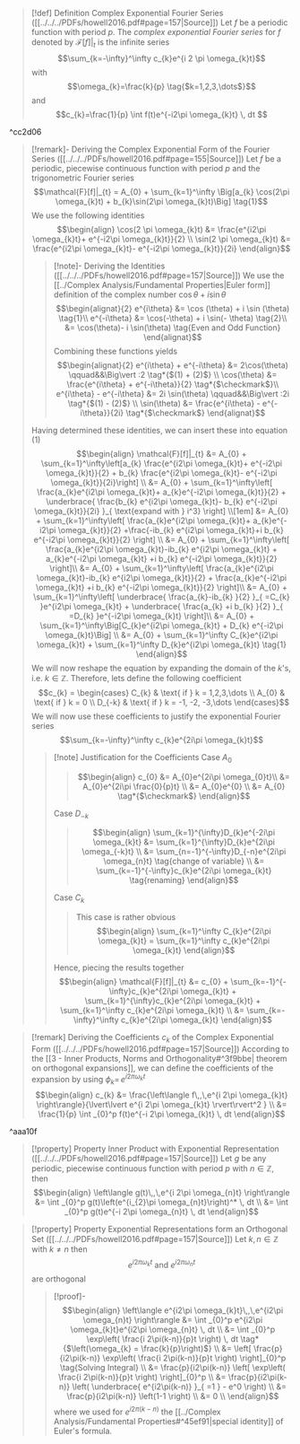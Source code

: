 >[!def] Definition Complex Exponential Fourier Series ([[../../../PDFs/howell2016.pdf#page=157|Source]])
> Let $f$ be a periodic function with period $p$. The _complex exponential Fourier series_ for $f$ denoted by $\mathcal{F}[f]|_{t}$ is the infinite series
> $$\sum_{k=-\infty}^\infty c_{k}e^{i 2 \pi \omega_{k}t}$$
> with
> $$\omega_{k}=\frac{k}{p} \tag{$k=1,2,3,\dots$}$$
> and
> $$c_{k}=\frac{1}{p} \int f(t)e^{-i2\pi \omega_{k}t} \, dt $$

^cc2d06

>[!remark]- Deriving the Complex Exponential Form of the Fourier Series ([[../../../PDFs/howell2016.pdf#page=155|Source]])
>Let $f$ be a periodic, piecewise continuous function with period $p$ and the trigonometric Fourier series
>$$\mathcal{F}[f]|_{t} = A_{0} + \sum_{k=1}^\infty \Big[a_{k} \cos(2\pi \omega_{k}t) + b_{k}\sin(2\pi \omega_{k}t)\Big] \tag{1}$$
>We use the following identities
>$$\begin{align}
> \cos(2 \pi \omega_{k}t)  &= \frac{e^{i2\pi \omega_{k}t}+ e^{-i2\pi \omega_{k}t}}{2} \\
> \sin(2 \pi \omega_{k}t)  &= \frac{e^{i2\pi \omega_{k}t}- e^{-i2\pi \omega_{k}t}}{2i}
>\end{align}$$
>>[!note]- Deriving the Identities ([[../../../PDFs/howell2016.pdf#page=157|Source]])
>>We use the [[../Complex Analysis/Fundamental Properties|Euler form]] definition of the complex number $\cos \theta + i \sin \theta$ 
>>$$\begin{alignat}{2}
>>  e^{i\theta} &= \cos (\theta) + i \sin (\theta) \tag{1}\\
>>  e^{-i\theta} &= \cos(-\theta) + i \sin(- \theta) \tag{2}\\
>>  &= \cos(\theta)- i \sin(\theta) \tag{Even and Odd Function}
>>\end{alignat}$$
>>Combining these functions yields
>>$$\begin{alignat}{2}
>> e^{i\theta} + e^{-i\theta} &= 2\cos(\theta) \qquad&&\Big\vert :2 \tag*{$(1) + (2)$} \\
>> \cos(\theta) &= \frac{e^{i\theta} + e^{-i\theta}}{2}  \tag*{$\checkmark$}\\
>> e^{i\theta} - e^{-i\theta} &= 2i \sin(\theta) \qquad&&\Big\vert :2i \tag*{$(1) - (2)$} \\
>> \sin(\theta) &= \frac{e^{i\theta} - e^{-i\theta}}{2i} \tag*{$\checkmark$}
>>\end{alignat}$$
>
>Having determined these identities, we can insert these into equation $(1)$ 
>$$\begin{align}
> \mathcal{F}[f]|_{t} &= A_{0} + \sum_{k=1}^\infty\left[a_{k}  \frac{e^{i2\pi \omega_{k}t}+ e^{-i2\pi \omega_{k}t}}{2} + b_{k} \frac{e^{i2\pi \omega_{k}t}- e^{-i2\pi \omega_{k}t}}{2i}\right] \\ 
> &= A_{0} + \sum_{k=1}^\infty\left[  \frac{a_{k}e^{i2\pi \omega_{k}t}+ a_{k}e^{-i2\pi \omega_{k}t}}{2} + \underbrace{ \frac{b_{k} e^{i2\pi \omega_{k}t}- b_{k} e^{-i2\pi \omega_{k}t}}{2i} }_{ \text{expand with } i^3} \right]  \\[1em]
> &= A_{0} + \sum_{k=1}^\infty\left[  \frac{a_{k}e^{i2\pi \omega_{k}t}+ a_{k}e^{-i2\pi \omega_{k}t}}{2} +\frac{-ib_{k} e^{i2\pi \omega_{k}t}+i b_{k} e^{-i2\pi \omega_{k}t}}{2} \right]  \\ 
> &= A_{0} + \sum_{k=1}^\infty\left[  \frac{a_{k}e^{i2\pi \omega_{k}t}-ib_{k} e^{i2\pi \omega_{k}t} + a_{k}e^{-i2\pi \omega_{k}t} +i b_{k} e^{-i2\pi \omega_{k}t}}{2} \right]\\
> &= A_{0} + \sum_{k=1}^\infty\left[  \frac{a_{k}e^{i2\pi \omega_{k}t}-ib_{k} e^{i2\pi \omega_{k}t}}{2} + \frac{a_{k}e^{-i2\pi \omega_{k}t} +i b_{k} e^{-i2\pi \omega_{k}t}}{2} \right]\\
> &= A_{0} + \sum_{k=1}^\infty\left[  \underbrace{ \frac{a_{k}-ib_{k} }{2} }_{ =C_{k} }e^{i2\pi \omega_{k}t} + \underbrace{ \frac{a_{k} +i b_{k} }{2} }_{ =D_{k} }e^{-i2\pi \omega_{k}t} \right]\\
> &= A_{0} + \sum_{k=1}^\infty\Big[C_{k}e^{i2\pi \omega_{k}t} + D_{k} e^{-i2\pi \omega_{k}t}\Big] \\
> &= A_{0} + \sum_{k=1}^\infty C_{k}e^{i2\pi \omega_{k}t} + \sum_{k=1}^\infty D_{k}e^{i2\pi \omega_{k}t} \tag{1}
>\end{align}$$
> We will now reshape the equation by expanding the domain of the $k$'s, i.e. $k \in \mathbb{Z}$. Therefore, lets define the following coefficient
> $$c_{k} = \begin{cases}
> C_{k} & \text{ if } k = 1,2,3,\dots \\
> A_{0} & \text{ if } k = 0 \\
> D_{-k} & \text{ if } k = -1, -2, -3,\dots
>\end{cases}$$
>We will now use these coefficients to justify the exponential Fourier series
>$$\sum_{k=-\infty}^\infty c_{k}e^{2i\pi \omega_{k}t}$$
>>[!note] Justification for the Coefficients
>>Case $A_0$
>>> $$\begin{align}
>>> c_{0} &= A_{0}e^{2i\pi \omega_{0}t}\\
>>> &= A_{0}e^{2i\pi \frac{0}{p}t} \\
>>> &= A_{0}e^{0} \\
>>> &= A_{0} \tag*{$\checkmark$}
>>>\end{align}$$
>>
>>Case $D_{-k}$
>>>$$\begin{align}
>>> \sum_{k=1}^{\infty}D_{k}e^{-2i\pi \omega_{k}t} &=  \sum_{k=1}^{\infty}D_{k}e^{2i\pi \omega_{-k}t} \\
>>> &= \sum_{n=-1}^{-\infty}D_{-n}e^{2i\pi \omega_{n}t} \tag{change of variable} \\
>>> &= \sum_{k=-1}^{-\infty}c_{k}e^{2i\pi \omega_{k}t} \tag{renaming}
>>>\end{align}$$
>>
>>Case $C_k$
>>> This case is rather obvious
>>> $$\begin{align}
>>> \sum_{k=1}^\infty C_{k}e^{2i\pi \omega_{k}t} = \sum_{k=1}^\infty c_{k}e^{2i\pi \omega_{k}t}
>>>\end{align}$$
>>
>>Hence, piecing the results together
>>$$\begin{align}
>> \mathcal{F}[f]|_{t} &= c_{0} + \sum_{k=-1}^{-\infty}c_{k}e^{2i\pi \omega_{k}t} + \sum_{k=1}^{\infty}c_{k}e^{2i\pi \omega_{k}t} +  \sum_{k=1}^\infty c_{k}e^{2i\pi \omega_{k}t} \\
>>  &= \sum_{k=-\infty}^\infty c_{k}e^{2i\pi \omega_{k}t}
>>\end{align}$$

>[!remark] Deriving the Coefficients $c_k$ of the Complex Exponential Form ([[../../../PDFs/howell2016.pdf#page=157|Source]])
>According to the [[3 - Inner Products, Norms and Orthogonality#^3f9bbe| theorem on orthogonal expansions]], we can define the coefficients of the expansion by using 
>$\phi_{k} = \,e^{i 2\pi \omega_{k}t}$
>$$\begin{align}
> c_{k} &= \frac{\left\langle f\,,\,e^{i 2\pi \omega_{k}t} \right\rangle}{\lvert\lvert e^{i 2\pi \omega_{k}t} \rvert\rvert^2 }  \\
> &= \frac{1}{p} \int _{0}^p f(t)e^{-i 2\pi \omega_{k}t} \, dt 
>\end{align}$$

^aaa10f

>[!property] Property Inner Product with Exponential Representation  ([[../../../PDFs/howell2016.pdf#page=157|Source]])
>Let $g$ be any periodic, piecewise continuous function with period $p$ with $n \in \mathbb{Z}$, then
>$$\begin{align}
> \left\langle g(t)\,,\,e^{i 2\pi \omega_{n}t} \right\rangle &= \int _{0}^p g(t)\left(e^{i_{2}\pi \omega_{n}t}\right)^* \, dt   \\
> &= \int _{0}^p g(t)e^{-i 2\pi \omega_{n}t} \, dt
>\end{align}$$

>[!property] Property Exponential Representations form an Orthogonal Set ([[../../../PDFs/howell2016.pdf#page=157|Source]])
>Let $k,n \in \mathbb{Z}$ with $k\neq n$ then 
>$$e^{i2\pi \omega_{k}t} \text{ and } e^{i2\pi \omega_{n}t} $$
>are orthogonal
>>[!proof]-
>>$$\begin{align}
>> \left\langle e^{i2\pi \omega_{k}t}\,,\,e^{i2\pi \omega_{n}t} \right\rangle &= \int _{0}^p e^{i2\pi \omega_{k}t}e^{i2\pi \omega_{n}t} \, dt \\
>> &= \int _{0}^p \exp\left( \frac{i 2\pi(k-n)}{p}t \right)  \, dt \tag*{$\left(\omega_{k} = \frac{k}{p}\right)$} \\
>> &= \left[ \frac{p}{i2\pi(k-n)} \exp\left( \frac{i 2\pi(k-n)}{p}t \right)  \right]_{0}^p \tag{Solving Integral} \\
>> &= \frac{p}{i2\pi(k-n)} \left[ \exp\left( \frac{i 2\pi(k-n)}{p}t \right)  \right]_{0}^p \\
>> &= \frac{p}{i2\pi(k-n)} \left( \underbrace{ e^{i2\pi(k-n)} }_{ =1 } - e^0  \right) \\
>> &= \frac{p}{i2\pi(k-n)} \left(1-1 \right) \\
>> &= 0 \\
>>\end{align}$$
>>where we used for $e^{i2\pi(k-n)}$ the [[../Complex Analysis/Fundamental Properties#^45ef91|special identity]] of Euler's formula.
